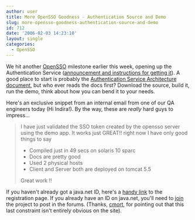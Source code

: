 ```yaml
---
author: user
title: More OpenSSO Goodness - Authentication Source and Demo
slug: more-opensso-goodness-authentication-source-and-demo
id: 712
date: '2006-02-03 14:23:10'
layout: single
categories:
  - OpenSSO
---
```


We hit another [OpenSSO](https://opensso.dev.java.net/) milestone earlier this week, opening up the Authentication Service ([announcement and instructions for getting it](https://opensso.dev.java.net/servlets/NewsItemView?newsItemID=3252)). A good place to start is probably the [Authentication Service Architecture document](https://opensso.dev.java.net/files/documents/3676/26172/auth_arch.pdf), but who ever reads the docs first? Download the source, build it, run the demo, think about how you can bend it to your needs.

Here's an exclusive snippet from an internal email from one of our QA engineers today (Hi Indira!). By the way, these are _really_ hard guys to impress...

> I have just validated the SSO token created by the opensso server using the demo app. It works just GREAT!! right now I have only good things to say
> 
> *   Compiled just in 49 secs on solaris 10 sparc
> *   Docs are pretty good
> *   Used 2 physical hosts
> *   Client and Server both are deployed on tomcat 5.5
> 
> Great work !!

If you haven't already got a java.net ID, here's a [handy link](https://www.dev.java.net/servlets/Join) to the registration page. If you already have an ID on java.net, you'll need to [join](https://opensso.dev.java.net/servlets/ProjectMembershipRequest) the project to post in the forums. (Thanks, [cmort](http://xmldap.blogspot.com/), for pointing out that this last constraint isn't entirely obvious on the site).